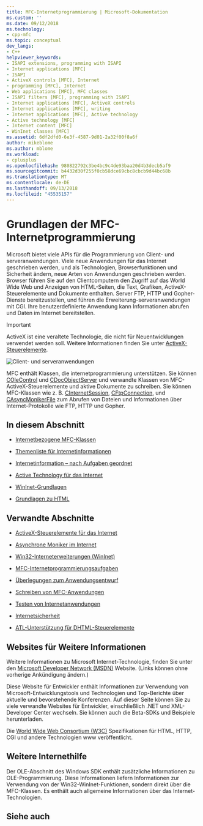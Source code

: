 ```yaml
---
title: MFC-Internetprogrammierung | Microsoft-Dokumentation
ms.custom: ''
ms.date: 09/12/2018
ms.technology:
- cpp-mfc
ms.topic: conceptual
dev_langs:
- C++
helpviewer_keywords:
- ISAPI extensions, programming with ISAPI
- Internet applications [MFC]
- ISAPI
- ActiveX controls [MFC], Internet
- programming [MFC], Internet
- Web applications [MFC], MFC classes
- ISAPI filters [MFC], programming with ISAPI
- Internet applications [MFC], ActiveX controls
- Internet applications [MFC], writing
- Internet applications [MFC], Active technology
- Active technology [MFC]
- Internet content [MFC]
- WinInet classes [MFC]
ms.assetid: 6df2dfd0-6e3f-4587-9d01-2a32f00f8a6f
author: mikeblome
ms.author: mblome
ms.workload:
- cplusplus
ms.openlocfilehash: 980822792c3be4bc9c4de93baa20d4b3decb5af9
ms.sourcegitcommit: b4432d30f255f0cb58dce69cbc8cbcb9d44bc68b
ms.translationtype: MT
ms.contentlocale: de-DE
ms.lasthandoff: 09/13/2018
ms.locfileid: "45535157"
---
```

# <a name="mfc-internet-programming-basics"></a>Grundlagen der MFC-Internetprogrammierung

Microsoft bietet viele APIs für die Programmierung von Client- und serveranwendungen. Viele neue Anwendungen für das Internet geschrieben werden, und als Technologien, Browserfunktionen und Sicherheit ändern, neue Arten von Anwendungen geschrieben werden. Browser führen Sie auf den Clientcomputern den Zugriff auf das World Wide Web und Anzeigen von HTML-Seiten, die Text, Grafiken, ActiveX-Steuerelemente und Dokumente enthalten. Server FTP, HTTP und Gopher-Dienste bereitzustellen, und führen die Erweiterung-serveranwendungen mit CGI. Ihre benutzerdefinierte Anwendung kann Informationen abrufen und Daten im Internet bereitstellen.  

>[!IMPORTANT]
> ActiveX ist eine veraltete Technologie, die nicht für Neuentwicklungen verwendet werden soll. Weitere Informationen finden Sie unter [ActiveX-Steuerelemente](activex-controls.md).
  
 ![Client- und serveranwendungen](../mfc/media/vc38bq1.gif "vc38bq1")  
  
 MFC enthält Klassen, die internetprogrammierung unterstützen. Sie können [COleControl](../mfc/reference/colecontrol-class.md) und [CDocObjectServer](../mfc/reference/cdocobjectserver-class.md) und verwandte Klassen von MFC-ActiveX-Steuerelemente und aktive Dokumente zu schreiben. Sie können MFC-Klassen wie z. B. [CInternetSession](../mfc/reference/cinternetsession-class.md), [CFtpConnection](../mfc/reference/cftpconnection-class.md), und [CAsyncMonikerFile](../mfc/reference/casyncmonikerfile-class.md) zum Abrufen von Dateien und Informationen über Internet-Protokolle wie FTP, HTTP und Gopher.  
  
## <a name="in-this-section"></a>In diesem Abschnitt  
  
-   [Internetbezogene MFC-Klassen](../mfc/internet-related-mfc-classes.md)  
  
-   [Themenliste für Internetinformationen](../mfc/internet-information-by-topic.md)  
  
-   [Internetinformation – nach Aufgaben geordnet](../mfc/internet-information-by-task.md)  
  
-   [Active Technology für das Internet](../mfc/active-technology-on-the-internet.md)  
  
-   [WinInet-Grundlagen](../mfc/wininet-basics.md)  
  
-   [Grundlagen zu HTML](../mfc/html-basics.md)  
  
## <a name="related-sections"></a>Verwandte Abschnitte  
  
-   [ActiveX-Steuerelemente für das Internet](../mfc/activex-controls-on-the-internet.md)  
  
-   [Asynchrone Moniker im Internet](../mfc/asynchronous-monikers-on-the-internet.md)  
  
-   [Win32-Interneterweiterungen (WinInet)](../mfc/win32-internet-extensions-wininet.md)  
  
-   [MFC-Internetprogrammierungsaufgaben](../mfc/mfc-internet-programming-tasks.md)  
  
-   [Überlegungen zum Anwendungsentwurf](../mfc/application-design-choices.md)  
  
-   [Schreiben von MFC-Anwendungen](../mfc/writing-mfc-applications.md)  
  
-   [Testen von Internetanwendungen](../mfc/testing-internet-applications.md)  
  
-   [Internetsicherheit](../mfc/internet-security-cpp.md)  
  
-   [ATL-Unterstützung für DHTML-Steuerelemente](../atl/atl-support-for-dhtml-controls.md)  
  
##  <a name="_core_web_sites_for_more_information"></a> Websites für Weitere Informationen  
 Weitere Informationen zu Microsoft Internet-Technologie, finden Sie unter den [Microsoft Developer Network (MSDN)](http://go.microsoft.com/fwlink/p/?linkid=56322) Website. (Links können ohne vorherige Ankündigung ändern.)  
  
 Diese Website für Entwickler enthält Informationen zur Verwendung von Microsoft-Entwicklungstools und Technologien und Top-Berichte über aktuelle und bevorstehende Konferenzen. Auf dieser Seite können Sie zu viele verwandte Websites für Entwickler, einschließlich .NET und XML-Developer Center wechseln. Sie können auch die Beta-SDKs und Beispiele herunterladen.  
  
 Die [World Wide Web Consortium (W3C)](http://go.microsoft.com/fwlink/p/?linkid=37125) Spezifikationen für HTML, HTTP, CGI und andere Technologien www veröffentlicht.  
  
##  <a name="_core_more_internet_help"></a> Weitere Internethilfe  
 Der OLE-Abschnitt des Windows SDK enthält zusätzliche Informationen zu OLE-Programmierung. Diese Informationen liefern Informationen zur Verwendung von der Win32-WinInet-Funktionen, sondern direkt über die MFC-Klassen. Es enthält auch allgemeine Informationen über das Internet-Technologien.  
  
## <a name="see-also"></a>Siehe auch  



